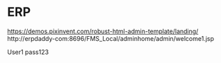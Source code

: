 # ERP

https://demos.pixinvent.com/robust-html-admin-template/landing/
http://erpdaddy-com:8696/FMS_Local/adminhome/admin/welcome1.jsp
 
User1
pass123
 

